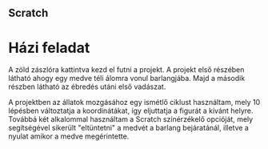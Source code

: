 ## Scratch
# Házi feladat

A zöld zászlóra kattintva kezd el futni a projekt.
A projekt első részében látható ahogy egy medve téli álomra vonul barlangjába. 
Majd a második részben látható az ébredés utáni első vadászat. 

A projektben az állatok mozgásához egy ismétlő ciklust használtam, mely 10 lépésben változtatja a koordinátákat, így eljuttatja a figurát a kívánt helyre.
Továbbá két alkalommal használtam a Scratch színérzékelő opcióját, mely segítségével sikerült "eltüntetni" a medvét a barlang bejáratánál, illetve a nyulat amikor a medve megérintette. 
